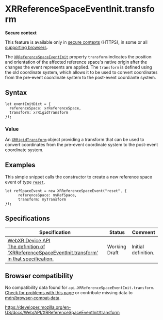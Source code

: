 XRReferenceSpaceEventInit.transform
===================================

**Secure context**

This feature is available only in [secure contexts](https://developer.mozilla.org/en-US/docs/Web/Security/Secure_Contexts) (HTTPS), in some or all [supporting browsers](#browser_compatibility).

The [`XRReferenceSpaceEventInit`](../xrreferencespaceeventinit) property `transform` indicates the position and orientation of the affected reference space's native origin after the changes the event represents are applied. The `transform` is defined using the old coordinate system, which allows it to be used to convert coordinates from the pre-event coordinate system to the post-event coordiante system.

Syntax
------

    let eventInitDict = {
      referenceSpace: xrReferenceSpace,
      transform: xrRigidTransform
    });

### Value

An [`XRRigidTransform`](../xrrigidtransform) object providing a transform that can be used to convert coordinates from the pre-event coordinate system to the post-event coordinate system.

Examples
--------

This simple snippet calls the constructor to create a new reference space event of type [`reset`](../xrreferencespace/reset_event).

    let refSpaceEvent = new XRReferenceSpaceEvent("reset", {
          referenceSpace: myRefSpace,
          transform: myTransform
    });

Specifications
--------------

<table><thead><tr class="header"><th>Specification</th><th>Status</th><th>Comment</th></tr></thead><tbody><tr class="odd"><td><a href="https://immersive-web.github.io/webxr/#dom-xrreferencespaceeventinit-transform">WebXR Device API<br />
<span class="small">The definition of 'XRReferenceSpaceEventInit.transform' in that specification.</span></a></td><td><span class="spec-wd">Working Draft</span></td><td>Initial definition.</td></tr></tbody></table>

Browser compatibility
---------------------

No compatibility data found for `api.XRReferenceSpaceEventInit.transform`.  
[Check for problems with this page](#on-github) or contribute missing data to [mdn/browser-compat-data](https://github.com/mdn/browser-compat-data).

<a href="https://developer.mozilla.org/en-US/docs/Web/API/XRReferenceSpaceEventInit/transform" class="_attribution-link">https://developer.mozilla.org/en-US/docs/Web/API/XRReferenceSpaceEventInit/transform</a>
